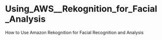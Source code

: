 # Using_AWS__Rekognition_for_Facial_Analysis
How to Use Amazon Rekognition for Facial Recognition and Analysis
